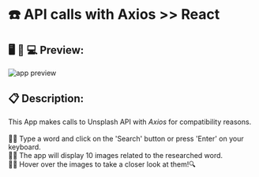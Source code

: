 # ☎️ API calls with Axios >> React

## 🖥️ 🔹 💻 Preview:
![app preview](https://i.postimg.cc/02rFFQtw/mockup.jpg)

## 📋 Description:
This App makes calls to Unsplash API with _Axios_ for compatibility reasons.<br>
<br>
☝🏽 Type a word and click on the 'Search' button or press 'Enter' on your keyboard.
<br>
✌🏽 The app will display 10 images related to the researched word.
<br>
🤟🏽 Hover over the images to take a closer look at them!🔍
<br>
<br>
